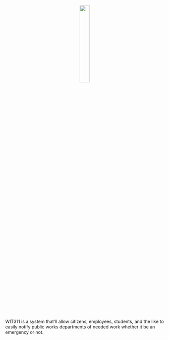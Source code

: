<h1 align="center">
    <a href="https://311.dchr.host"><img src="https://raw.githubusercontent.com/dechristopher/WIT311/master/public/images/logo.png" height="25%" width="25%"/></a>
    <br/>
</h1>

WIT311 is a system that’ll allow citizens, employees, students, and the like to easily notify public works departments of needed work whether it be an emergency or not.
